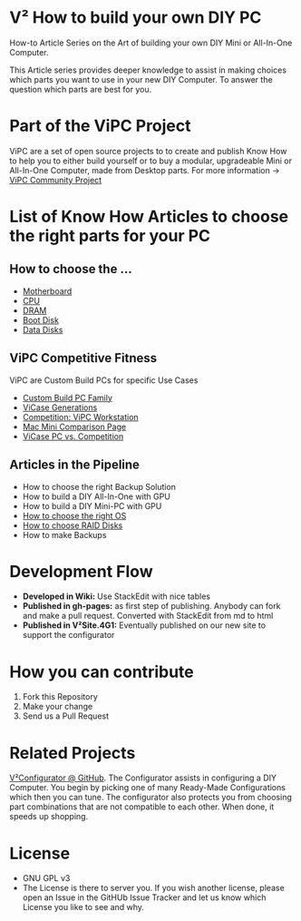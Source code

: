 # V² How to build your own DIY PC
How-to Article Series on the Art of building your own DIY Mini or All-In-One Computer.

This Article series provides deeper knowledge to assist in making choices which parts you want to use in your new DIY Computer. To answer the question which parts are best for you.

# Part of the ViPC Project
ViPC are a set of open source projects to to create and publish Know How to help you to either build yourself or to buy a modular, upgradeable Mini or All-In-One Computer, made from Desktop parts. For more information → [ViPC Community Project](https://github.com/V-Squared/v2-How-to-DIY-Mini-PC/wiki/ViPC-Community-Project)


# List of Know How Articles to choose the right parts for your PC
## How to choose the ...
- [Motherboard](../../wiki/How-to-choose-the-Motherboard)
- [CPU](../../wiki/How-to-choose-the-right-CPU)
- [DRAM](../../wiki/How-to-choose-the-right-DRAM)
- [Boot Disk](../../wiki/How-to-choose-the-Boot-Disk)
- [Data Disks](../../wiki/How-to-choose-the-Data-Disks)


## ViPC Competitive Fitness
ViPC are Custom Build PCs for specific Use Cases

- [Custom Build PC Family](../../wiki/Custom-Build-PC-Family)
- [ViCase Generations](../../wiki/ViCase-Generations/)
- [Competition: ViPC Workstation](../../wiki/Competition:-ViPC-Workstation)
- [Mac Mini Comparison Page](../../wiki/Mac-Mini-Comparison-Page)
- [ViCase PC vs. Competition](../../wiki/ViCase-PC-vs.-Competition)

## Articles in the Pipeline
- How to choose the right Backup Solution
- How to build a DIY All-In-One with GPU
- How to build a DIY Mini-PC with GPU
- [How to choose the right OS](../../wiki/How-to-choose-the-right-OS)
- [How to choose RAID Disks](../../wiki/How-to-choose-RAID-Disks)
- How to make Backups

# Development Flow
- **Developed in Wiki:** Use StackEdit with nice tables
- **Published in gh-pages:** as first step of publishing. Anybody can fork and make a pull request. Converted with StackEdit from md to html
- **Published in V²Site.4G1:** Eventually published on our new site to support the configurator

# How you can contribute
1. Fork this Repository
2. Make your change
3. Send us a Pull Request
 
# Related Projects
[V²Configurator @ GitHub](https://github.com/V-Squared/v2-Configurator). The Configurator assists in configuring a DIY Computer. You begin by picking one of many Ready-Made Configurations which then you can tune. The configurator also protects you from choosing part combinations that are not compatible to each other. When done, it speeds up shopping.


# License
- GNU GPL v3
- The License is there to server you. If you wish another license, please open an Issue in the GitHUb Issue Tracker and let us know which License you like to see and why.

